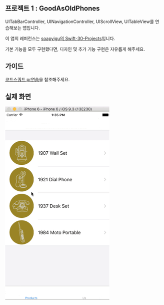 ## 프로젝트 1 : GoodAsOldPhones

UITabBarController, UINavigationController, UIScrollView, UITableView를 연습해보는 앱입니다.

이 앱의 레퍼런스는 [soapyigu의 Swift-30-Projects](https://github.com/soapyigu/Swift-30-Projects/tree/master/Project%2001%20-%20GoodAsOldPhones)입니다.

기본 기능을 모두 구현했다면, 디자인 및 추가 기능 구현은 자유롭게 해주세요.

## 가이드

[코드스쿼드 pr연습](https://github.com/code-squad/java-pr-practice)을 참조해주세요.


## 실제 화면
![GoodAsOldPhones](./GoodAsOldPhones.gif)
